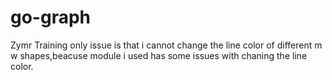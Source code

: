 # go-graph
Zymr Training
only issue is that i cannot change the line color of different m w shapes,beacuse module i used has some issues with chaning the line color.
